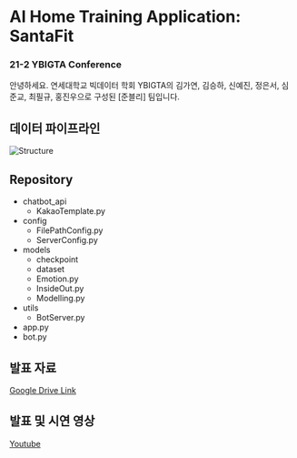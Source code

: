 # AI Home Training Application: SantaFit

### 21-2 YBIGTA Conference

안녕하세요. 연세대학교 빅데이터 학회 YBIGTA의 김가연, 김승하, 신예진, 정은서, 심준교, 최필규, 홍진우으로 구성된 [준블리] 팀입니다.


## 데이터 파이프라인
![Structure](images/project_structure.png)


## Repository

- chatbot_api
    * KakaoTemplate.py
- config
    * FilePathConfig.py
    * ServerConfig.py
- models
    * checkpoint
    * dataset
    * Emotion.py
    * InsideOut.py
    * Modelling.py
- utils
    * BotServer.py
- app.py
- bot.py

## 발표 자료
[Google Drive Link](https://drive.google.com/file/d/1hh0QnUIV4cUdRUCsYxUa5pHsY0nam94W/view?usp=sharing)

## 발표 및 시연 영상
[Youtube](https://www.youtube.com/watch?v=g3M32ws9TXc)
